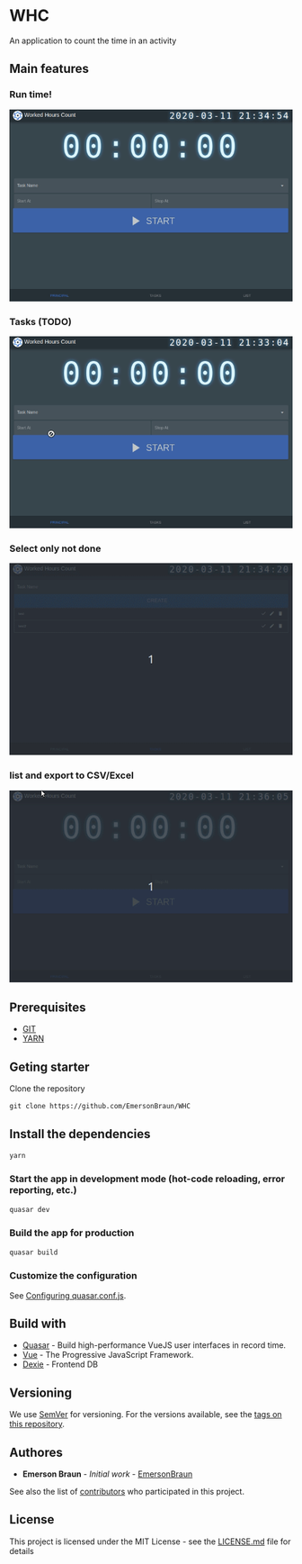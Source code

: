 # WHC


An application to count the time in an activity

## Main features
### Run time!
![](./presentation/run.gif)
### Tasks (TODO)
![](./presentation/task.gif)
### Select only not done
![](./presentation/task2.gif)
### list and export to CSV/Excel
![](./presentation/list.gif)

## Prerequisites
* [GIT](https://git-scm.com/)
* [YARN](https://yarnpkg.com/)

## Geting starter
Clone the repository
```
git clone https://github.com/EmersonBraun/WHC
```

## Install the dependencies
```bash
yarn
```

### Start the app in development mode (hot-code reloading, error reporting, etc.)
```bash
quasar dev
```

### Build the app for production
```bash
quasar build
```

### Customize the configuration
See [Configuring quasar.conf.js](https://quasar.dev/quasar-cli/quasar-conf-js).

## Build with
* [Quasar](https://quasar.dev/) - Build high-performance VueJS user interfaces in record time.
* [Vue](https://vuejs.org/) - The Progressive JavaScript Framework.
* [Dexie](https://dexie.org/) - Frontend DB

## Versioning

We use [SemVer](http://semver.org/) for versioning. For the versions available, see the [tags on this repository](https://github.com/EmersonBraun/WHC/tags). 

## Authores

* **Emerson Braun** - *Initial work* - [EmersonBraun](https://github.com/EmersonBraun)

See also the list of [contributors](https://github.com/EmersonBraun/WHC/contributors) who participated in this project.

## License

This project is licensed under the MIT License - see the [LICENSE.md](LICENSE.md) file for details